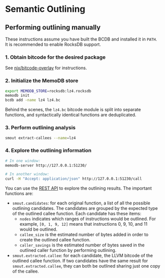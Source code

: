 # Semantic Outlining

## Performing outlining manually

These instructions assume you have built the BCDB and installed it in `PATH`.
It is recommended to enable RocksDB support.

### 1. Obtain bitcode for the desired package

See [nix/bitcode-overlay](../../nix/bitcode-overlay/README.md) for
instructions.

### 2. Initialize the MemoDB store

```sh
export MEMODB_STORE=rocksdb:lz4.rocksdb
memodb init
bcdb add -name lz4 lz4.bc
```

Behind the scenes, the `lz4.bc` bitcode module is split into separate
functions, and syntactically identical functions are deduplicated.

### 3. Perform outlining analysis

```sh
smout extract-callees --name=lz4
```

### 4. Explore the outlining information

```sh
# In one window:
memodb-server http://127.0.0.1:51230/

# In another window:
curl -H "Accept: application/json" http://127.0.0.1:51230/call
```

You can use the [REST API](../memodb/rest-api.md) to explore the outlining
results. The important functions are:

- `smout.candidates`: for each original function, a list of all the possible
  outlining candidates. The candidates are grouped by the expected type of the
  outlined callee function. Each candidate has these items:
  - `nodes` indicates which ranges of instructions would be outlined. For
    example, `[0, 1, 9, 12]` means that instructions 0, 9, 10, and 11 would be
    outlined.
  - `callee_size` is the estimated number of bytes added in order to create the
    outlined callee function.
  - `caller_savings` is the estimated number of bytes saved in the outlined
    caller function by performing outlining.
- `smout.extracted.callee`: for each candidate, the LLVM bitcode of the
  outlined callee function. If two candidates have the same result for
  `smout.extracted.callee`, they can both be outlined sharing just one copy of
  the callee.
